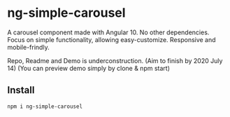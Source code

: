 # ng-simple-carousel

A carousel component made with Angular 10. No other dependencies.
Focus on simple functionality, allowing easy-customize.
Responsive and mobile-frindly.

Repo, Readme and Demo is underconstruction. (Aim to finish by 2020 July 14)
(You can preview demo simply by clone & npm start)

## Install
```
npm i ng-simple-carousel
```
